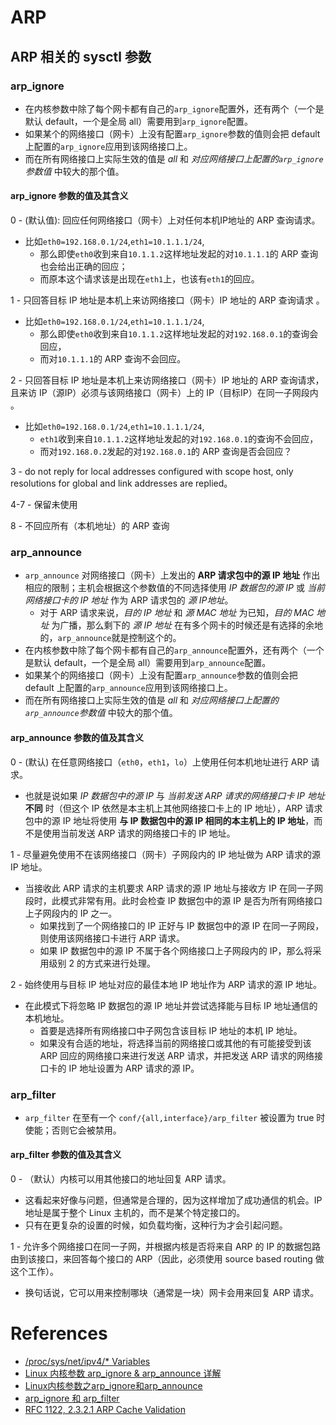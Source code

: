 # ARP

## ARP 相关的 sysctl 参数
### arp_ignore
* 在内核参数中除了每个网卡都有自己的`arp_ignore`配置外，还有两个（一个是默认 default，一个是全局 all）需要用到`arp_ignore`配置。
* 如果某个的网络接口（网卡）上没有配置`arp_ignore`参数的值则会把 default 上配置的`arp_ignore`应用到该网络接口上。
* 而在所有网络接口上实际生效的值是 *all* 和 *对应网络接口上配置的`arp_ignore`参数值* 中较大的那个值。
#### arp_ignore 参数的值及其含义
0 - (默认值): 回应任何网络接口（网卡）上对任何本机IP地址的 ARP 查询请求。
* 比如`eth0=192.168.0.1/24`,`eth1=10.1.1.1/24`,
  * 那么即使`eth0`收到来自`10.1.1.2`这样地址发起的对`10.1.1.1`的 ARP 查询也会给出正确的回应；
  * 而原本这个请求该是出现在`eth1`上，也该有`eth1`的回应。

1 - 只回答目标 IP 地址是本机上来访网络接口（网卡）IP 地址的 ARP 查询请求 。
* 比如`eth0=192.168.0.1/24`,`eth1=10.1.1.1/24`,
  * 那么即使`eth0`收到来自`10.1.1.2`这样地址发起的对`192.168.0.1`的查询会回应，
  * 而对`10.1.1.1`的 ARP 查询不会回应。

2 - 只回答目标 IP 地址是本机上来访网络接口（网卡）IP 地址的 ARP 查询请求，且来访 IP（源IP）必须与该网络接口（网卡）上的 IP（目标IP）在同一子网段内 。
* 比如`eth0=192.168.0.1/24`,`eth1=10.1.1.1/24`,
  * `eth1`收到来自`10.1.1.2`这样地址发起的对`192.168.0.1`的查询不会回应，
  * 而对`192.168.0.2`发起的对`192.168.0.1`的 ARP 查询是否会回应？

3 - do not reply for local addresses configured with scope host, only resolutions for global and link addresses are replied。

4-7 - 保留未使用

8 - 不回应所有（本机地址）的 ARP 查询

### arp_announce
* `arp_announce` 对网络接口（网卡）上发出的 **ARP 请求包中的源 IP 地址** 作出相应的限制；主机会根据这个参数值的不同选择使用 *IP 数据包的源 IP* 或 *当前网络接口卡的 IP 地址* 作为 ARP 请求包的 *源 IP地址*。
  * 对于 ARP 请求来说，*目的 IP 地址* 和 *源 MAC 地址* 为已知，*目的 MAC 地址* 为广播，那么剩下的 *源 IP 地址* 在有多个网卡的时候还是有选择的余地的，`arp_announce`就是控制这个的。
* 在内核参数中除了每个网卡都有自己的`arp_announce`配置外，还有两个（一个是默认 default，一个是全局 all）需要用到`arp_announce`配置。
* 如果某个的网络接口（网卡）上没有配置`arp_announce`参数的值则会把 default 上配置的`arp_announce`应用到该网络接口上。
* 而在所有网络接口上实际生效的值是 *all* 和 *对应网络接口上配置的`arp_announce`参数值* 中较大的那个值。
#### arp_announce 参数的值及其含义
0 - (默认) 在任意网络接口（`eth0`，`eth1`，`lo`）上使用任何本机地址进行 ARP 请求。
  * 也就是说如果 *IP 数据包中的源 IP* 与 *当前发送 ARP 请求的网络接口卡 IP 地址* **不同** 时（但这个 IP 依然是本主机上其他网络接口卡上的 IP 地址），ARP 请求包中的源 IP 地址将使用 **与 IP 数据包中的源 IP 相同的本主机上的 IP 地址**，而不是使用当前发送 ARP 请求的网络接口卡的 IP 地址。

1 - 尽量避免使用不在该网络接口（网卡）子网段内的 IP 地址做为 ARP 请求的源 IP 地址。
  * 当接收此 ARP 请求的主机要求 ARP 请求的源 IP 地址与接收方 IP 在同一子网段时，此模式非常有用。此时会检查 IP 数据包中的源 IP 是否为所有网络接口上子网段内的 IP 之一。
    * 如果找到了一个网络接口的 IP 正好与 IP 数据包中的源 IP 在同一子网段，则使用该网络接口卡进行 ARP 请求。
    * 如果 IP 数据包中的源 IP 不属于各个网络接口上子网段内的 IP，那么将采用级别 2 的方式来进行处理。

2 - 始终使用与目标 IP 地址对应的最佳本地 IP 地址作为 ARP 请求的源 IP 地址。
  * 在此模式下将忽略 IP 数据包的源 IP 地址并尝试选择能与目标 IP 地址通信的本机地址。
    * 首要是选择所有网络接口中子网包含该目标 IP 地址的本机 IP 地址。
    * 如果没有合适的地址，将选择当前的网络接口或其他的有可能接受到该 ARP 回应的网络接口来进行发送 ARP 请求，并把发送 ARP 请求的网络接口卡的 IP 地址设置为 ARP 请求的源 IP。

### arp_filter
* `arp_filter` 在至有一个 `conf/{all,interface}/arp_filter` 被设置为 true 时使能；否则它会被禁用。

#### arp_filter 参数的值及其含义
0 - （默认）内核可以用其他接口的地址回复 ARP 请求。
  * 这看起来好像与问题，但通常是合理的，因为这样增加了成功通信的机会。IP 地址是属于整个 Linux 主机的，而不是某个特定接口的。
  * 只有在更复杂的设置的时候，如负载均衡，这种行为才会引起问题。

1 - 允许多个网络接口在同一子网，并根据内核是否将来自 ARP 的 IP 的数据包路由到该接口，来回答每个接口的 ARP（因此，必须使用 source based routing 做这个工作）。
  * 换句话说，它可以用来控制哪块（通常是一块）网卡会用来回复 ARP 请求。



# References
* [/proc/sys/net/ipv4/* Variables](https://www.kernel.org/doc/Documentation/networking/ip-sysctl.txt)
* [Linux 内核参数 arp_ignore & arp_announce 详解](https://www.jianshu.com/p/a682ecae9693)
* [Linux内核参数之arp_ignore和arp_announce](https://www.jianshu.com/p/734640384fda)
* [arp_ignore 和 arp_filter](http://huntxu.github.io/2015-12-24-arp-filter-vs-arp-ignore.html)
* [RFC 1122, 2.3.2.1 ARP Cache Validation](https://www.freesoft.org/CIE/RFC/1122/23.htm)
